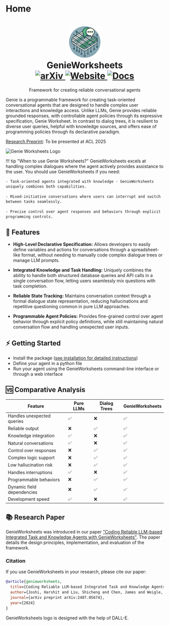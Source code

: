 # Home

<p align="center">
    <h1 align="center">
        <img src="assets/genie_worksheets_circle.png" width=100px>
        <br>
        <b>GenieWorksheets</b>
        <br>
        <a href="https://arxiv.org/abs/2407.05674">
            <img src="https://img.shields.io/badge/cs.CL-2407.05674-b31b1b"
            alt="arXiv">
        </a>
        <a href="https://ws.genie.stanford.edu/">
            <img src="https://img.shields.io/badge/website-genie.stanford.edu-blue"
            alt="Website">
        </a>
        <a href="https://ws.genie.stanford.edu/docs/">
            <img src="https://img.shields.io/badge/docs-genie.stanford.edu-blue"
            alt="Docs">
        </a>
    </h1>
</p>
<p align="center">
    Framework for creating reliable conversational agents
</p>

Genie is a programmable framework for creating task-oriented conversational agents that are designed to handle complex user interactions and knowledge access.
Unlike LLMs, Genie provides reliable grounded responses, with controllable agent policies through its expressive specification, Genie Worksheet.
In contrast to dialog trees, it is resilient to diverse user queries, helpful with knowledge sources, and offers ease of programming policies through its declarative paradigm.

[Research Preprint](https://arxiv.org/abs/2407.05674): To be presented at ACL 2025

![Genie Worksheets Logo](assets/banner.jpg)

!!! tip "When to use Genie Worksheets?"
    GenieWorksheets excels at handling complex dialogues where the agent actively provides assistance to the user.
You should use GenieWorksheets if you need:

    - Task-oriented agents integrated with knowledge - GenieWorksheets uniquely combines both capabilities.
    
    - Mixed-initiative conversations where users can interrupt and switch between tasks seamlessly.
    
    - Precise control over agent responses and behaviors through explicit programming controls.

##  :rocket: Features

- **High-Level Declarative Specification:** Allows developers to easily define variables and actions for conversations through a spreadsheet-like format, without needing to manually code complex dialogue trees or manage LLM prompts.

- **Integrated Knowledge and Task Handling:** Uniquely combines the ability to handle both structured database queries and API calls in a single conversation flow, letting users seamlessly mix questions with task completion.

- **Reliable State Tracking:** Maintains conversation context through a formal dialogue state representation, reducing hallucinations and repetitive questioning common in pure LLM approaches.

- **Programmable Agent Policies:** Provides fine-grained control over agent behavior through explicit policy definitions, while still maintaining natural conversation flow and handling unexpected user inputs.

## :zap: Getting Started

- Install the package ([see installation for detailed instructions](installation.md))
- Define your agent in a python file
- Run your agent using the GenieWorksheets command-line interface or through a web interface

## :vs: Comparative Analysis


| Feature                  | Pure LLMs | Dialog Trees | GenieWorksheets |
|--------------------------|-----------|--------------|----------------|
| Handles unexpected queries | :white_check_mark: | :x: | :white_check_mark: |
| Reliable output        | :x:       | :white_check_mark: | :white_check_mark: |
| Knowledge integration    | :white_check_mark: | :x: | :white_check_mark: |
| Natural conversations    | :white_check_mark: | :x: | :white_check_mark: |
| Control over responses   | :x:       | :white_check_mark: | :white_check_mark: |
| Complex logic support    | :x:       | :white_check_mark: | :white_check_mark: |
| Low hallucination risk    | :x:       | :white_check_mark: | :white_check_mark: |
| Handles interruptions    | :white_check_mark: | :x: | :white_check_mark: |
| Programmable behaviors   | :x:       | :white_check_mark: | :white_check_mark: |
| Dynamic field dependencies | :x:       | :white_check_mark: | :white_check_mark: |
| Development speed        | :white_check_mark: | :x: | :white_check_mark: |


## :books: Research Paper

GenieWorksheets was introduced in our paper ["Coding Reliable LLM-based Integrated Task and Knowledge Agents with GenieWorksheets"](https://arxiv.org/abs/2407.05674). The paper details the design principles, implementation, and evaluation of the framework.

### Citation

If you use GenieWorksheets in your research, please cite our paper:

```bibtex
@article{genieworksheets,
  title={Coding Reliable LLM-based Integrated Task and Knowledge Agents with GenieWorksheets},
  author={Joshi, Harshit and Liu, Shicheng and Chen, James and Weigle, Robert and Lam, Monica S},
  journal={arXiv preprint arXiv:2407.05674},
  year={2024}
}
```

GenieWorksheets logo is designed with the help of DALL-E.